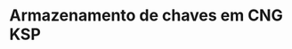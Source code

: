 ﻿# Armazenamento de chaves em CNG KSP

<!-- link to version in English -->
<div data-alt-locales="en-us"></div>
